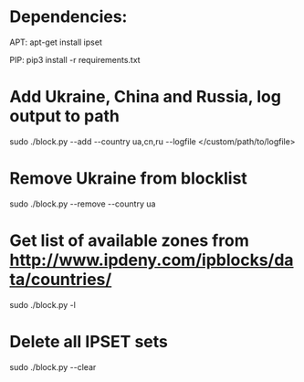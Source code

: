 # Dependencies:
APT: apt-get install ipset

PIP: pip3 install -r requirements.txt

# Add Ukraine, China and Russia, log output to path
sudo ./block.py --add --country ua,cn,ru --logfile </custom/path/to/logfile>

# Remove Ukraine from blocklist
sudo ./block.py --remove --country ua

# Get list of available zones from http://www.ipdeny.com/ipblocks/data/countries/
sudo ./block.py -l

# Delete all IPSET sets
sudo ./block.py --clear
